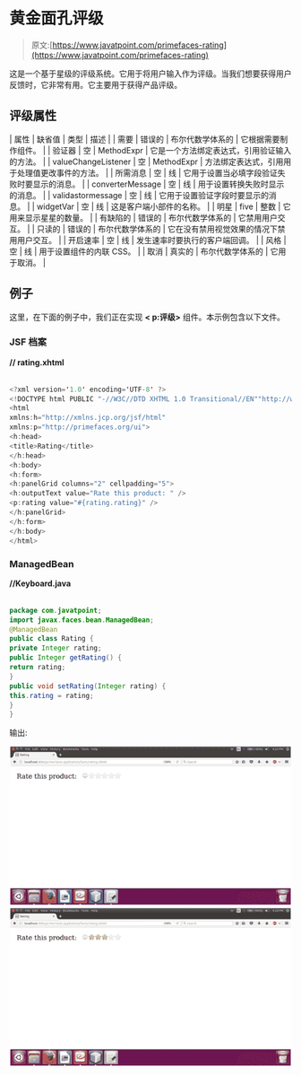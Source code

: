 # 黄金面孔评级

> 原文:[https://www.javatpoint.com/primefaces-rating](https://www.javatpoint.com/primefaces-rating)

这是一个基于星级的评级系统。它用于将用户输入作为评级。当我们想要获得用户反馈时，它非常有用。它主要用于获得产品评级。

## 评级属性

| 属性 | 缺省值 | 类型 | 描述 |
| 需要 | 错误的 | 布尔代数学体系的 | 它根据需要制作组件。 |
| 验证器 | 空 | MethodExpr | 它是一个方法绑定表达式，引用验证输入的方法。 |
| valueChangeListener | 空 | MethodExpr | 方法绑定表达式，引用用于处理值更改事件的方法。 |
| 所需消息 | 空 | 线 | 它用于设置当必填字段验证失败时要显示的消息。 |
| converterMessage | 空 | 线 | 用于设置转换失败时显示的消息。 |
| validastormessage | 空 | 线 | 它用于设置验证字段时要显示的消息。 |
| widgetVar | 空 | 线 | 这是客户端小部件的名称。 |
| 明星 | five | 整数 | 它用来显示星星的数量。 |
| 有缺陷的 | 错误的 | 布尔代数学体系的 | 它禁用用户交互。 |
| 只读的 | 错误的 | 布尔代数学体系的 | 它在没有禁用视觉效果的情况下禁用用户交互。 |
| 开启速率 | 空 | 线 | 发生速率时要执行的客户端回调。 |
| 风格 | 空 | 线 | 用于设置组件的内联 CSS。 |
| 取消 | 真实的 | 布尔代数学体系的 | 它用于取消。 |

## 例子

这里，在下面的例子中，我们正在实现 **< p:评级>** 组件。本示例包含以下文件。

### JSF 档案

**// rating.xhtml**

```java

<?xml version='1.0' encoding='UTF-8' ?>
<!DOCTYPE html PUBLIC "-//W3C//DTD XHTML 1.0 Transitional//EN""http://www.w3.org/TR/xhtml1/DTD/xhtml1-transitional.dtd">
<html 
xmlns:h="http://xmlns.jcp.org/jsf/html"
xmlns:p="http://primefaces.org/ui">
<h:head>
<title>Rating</title>
</h:head>
<h:body>
<h:form>
<h:panelGrid columns="2" cellpadding="5">
<h:outputText value="Rate this product: " />
<p:rating value="#{rating.rating}" />
</h:panelGrid>
</h:form>
</h:body>
</html>

```

### ManagedBean

**//Keyboard.java**

```java

package com.javatpoint;
import javax.faces.bean.ManagedBean;
@ManagedBean
public class Rating {
private Integer rating;
public Integer getRating() {
return rating;
}
public void setRating(Integer rating) {
this.rating = rating;
}
}

```

输出:

![PrimeFaces Rating 1](img/e2ca678757c67352a0d6b400cd33935c.png)
![PrimeFaces Rating 2](img/c471338ee79b1e1e1b99244464d8033f.png)